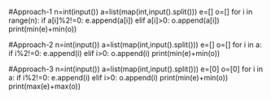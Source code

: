 #Approach-1
n=int(input())
a=list(map(int,input().split()))
e=[]
o=[]
for i in range(n):
  if a[i]%2!=0:
    e.append(a[i])
  elif a[i]>0:
    o.append(a[i])
print(min(e)+min(o))

#Approach-2
n=int(input())
a=list(map(int,input().split()))
e=[]
o=[]
for i in a:
  if i%2!=0:
    e.append(i)
  elif i>0:
    o.append(i)
print(min(e)+min(o))

#Approach-3
n=int(input())
a=list(map(int,input().split()))
e=[0]
o=[0]
for i in a:
  if i%2!=0:
    e.append(i)
  elif i>0:
    o.append(i)
print(min(e)+min(o))
print(max(e)+max(o))
